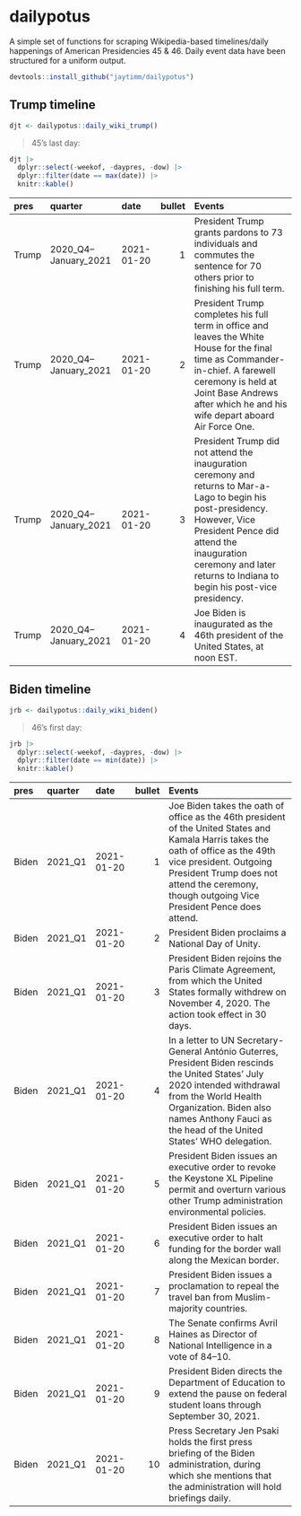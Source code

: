 # dailypotus

A simple set of functions for scraping Wikipedia-based timelines/daily
happenings of American Presidencies 45 & 46. Daily event data have been
structured for a uniform output.

``` r
devtools::install_github("jaytimm/dailypotus")
```

## Trump timeline

``` r
djt <- dailypotus::daily_wiki_trump()
```

> 45’s last day:

``` r
djt |>
  dplyr::select(-weekof, -daypres, -dow) |>
  dplyr::filter(date == max(date)) |>
  knitr::kable() 
```

| pres  | quarter              | date       | bullet | Events                                                                                                                                                                                                                                              |
|:--|:-----|:---|--:|:--------------------------------------------------------|
| Trump | 2020_Q4–January_2021 | 2021-01-20 |      1 | President Trump grants pardons to 73 individuals and commutes the sentence for 70 others prior to finishing his full term.                                                                                                                          |
| Trump | 2020_Q4–January_2021 | 2021-01-20 |      2 | President Trump completes his full term in office and leaves the White House for the final time as Commander-in-chief. A farewell ceremony is held at Joint Base Andrews after which he and his wife depart aboard Air Force One.                   |
| Trump | 2020_Q4–January_2021 | 2021-01-20 |      3 | President Trump did not attend the inauguration ceremony and returns to Mar-a-Lago to begin his post-presidency. However, Vice President Pence did attend the inauguration ceremony and later returns to Indiana to begin his post-vice presidency. |
| Trump | 2020_Q4–January_2021 | 2021-01-20 |      4 | Joe Biden is inaugurated as the 46th president of the United States, at noon EST.                                                                                                                                                                   |

## Biden timeline

``` r
jrb <- dailypotus::daily_wiki_biden()
```

> 46’s first day:

``` r
jrb |>
  dplyr::select(-weekof, -daypres, -dow) |>
  dplyr::filter(date == min(date)) |>
  knitr::kable() 
```

| pres  | quarter | date       | bullet | Events                                                                                                                                                                                                                                                        |
|:--|:--|:---|--:|:-----------------------------------------------------------|
| Biden | 2021_Q1 | 2021-01-20 |      1 | Joe Biden takes the oath of office as the 46th president of the United States and Kamala Harris takes the oath of office as the 49th vice president. Outgoing President Trump does not attend the ceremony, though outgoing Vice President Pence does attend. |
| Biden | 2021_Q1 | 2021-01-20 |      2 | President Biden proclaims a National Day of Unity.                                                                                                                                                                                                            |
| Biden | 2021_Q1 | 2021-01-20 |      3 | President Biden rejoins the Paris Climate Agreement, from which the United States formally withdrew on November 4, 2020. The action took effect in 30 days.                                                                                                   |
| Biden | 2021_Q1 | 2021-01-20 |      4 | In a letter to UN Secretary-General António Guterres, President Biden rescinds the United States’ July 2020 intended withdrawal from the World Health Organization. Biden also names Anthony Fauci as the head of the United States’ WHO delegation.          |
| Biden | 2021_Q1 | 2021-01-20 |      5 | President Biden issues an executive order to revoke the Keystone XL Pipeline permit and overturn various other Trump administration environmental policies.                                                                                                   |
| Biden | 2021_Q1 | 2021-01-20 |      6 | President Biden issues an executive order to halt funding for the border wall along the Mexican border.                                                                                                                                                       |
| Biden | 2021_Q1 | 2021-01-20 |      7 | President Biden issues a proclamation to repeal the travel ban from Muslim-majority countries.                                                                                                                                                                |
| Biden | 2021_Q1 | 2021-01-20 |      8 | The Senate confirms Avril Haines as Director of National Intelligence in a vote of 84–10.                                                                                                                                                                     |
| Biden | 2021_Q1 | 2021-01-20 |      9 | President Biden directs the Department of Education to extend the pause on federal student loans through September 30, 2021.                                                                                                                                  |
| Biden | 2021_Q1 | 2021-01-20 |     10 | Press Secretary Jen Psaki holds the first press briefing of the Biden administration, during which she mentions that the administration will hold briefings daily.                                                                                            |
